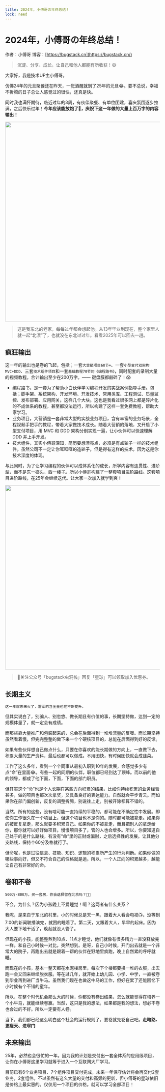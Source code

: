 ```yaml
---
title: 2024年，小傅哥の年终总结！
lock: need
---
```


# 2024年，小傅哥の年终总结！

作者：小傅哥
博客：[https://bugstack.cn](https://bugstack.cn/)

> 沉淀、分享、成长，让自己和他人都能有所收获！😄

大家好，我是技术UP主小傅哥。

仿佛24年的元旦聚餐还在昨天，一觉酒醒就到了25年的元旦😂。要不总说，幸福不折腾的日子总让人感觉过的很快，还真是快。

同时我也满怀期待，临近过年的3周，有伙伴聚餐、有单位团建，喜庆氛围逐步拉满，之后快乐过年！**今年应该能放炮了🧨，庆祝下这一年做的大量上百万字的内容输出！**

<div align="center">
    <img src="https://bugstack.cn/assets/images/2020/all-13-1.jpg" width="650px">
</div>

>这是我东北的老家，每每过年都会想起他。从13年毕业到现在，整个家里人就一起“北漂”了，也就没在东北过过年。看看2025年可以回去一趟。

## 疯狂输出

这一年的输出也是卷的飞起，包括；一套`大营销项目60节+`、一套`小型支付双架构MVC+DDD`、三套`技术组件项目`和一套`基础教程70节的《编程路书》`，同时配套的录制大量的视频教程。合计输出至少在200万字。—— 键盘膜都敲碎了！😱

- 编程路书，是一套为了帮助小白伙伴学习编程开发的实战案例指导手册。包括；脚手架、系统架构、开发环境、开发技术、常用类库、工程测试、质量监控、发布部署、应用网关，这样几个大块。这也是我看过很多网上都是碎片化的不成体系的教程，甚至都没法运行，所以构建了这样一套免费教程，帮助大家学习。
- 业务项目，大营销是一套非常大型的实战业务项目，含有丰富的业务场景，全程视频手把手的教程，带着大家做技术成长。随着大营销的落地，又开启了小型支付项目，用 MVC 和 DDD 架构分别实现一遍，让小伙伴可以快速理解 DDD 并上手开发。
- 技术组件，其实小傅哥深知，简历要想漂亮点，必须是有点轮子一样的技术组件。虽然公司不一定让你哐哐哐的造轮子，但是得有这样的技术，因为这是你技术深度的体现。

与此同时，为了让学习编程的伙伴可以成体系化的成长，所学内容有连贯性、进阶型，而不是东一榔头，西一棒子。所以小傅哥构建了一整套项目进阶路线。这套项目进阶路线，在25年会继续迭代。让大家一次加入就学到爽！

<div align="center">
    <img src="https://bugstack.cn/images/article/zsxq/zsxq-241007-02.png" width="600px">
</div>

>🧧关注公众号「bugstack虫洞栈」回复「星球」可以领取加入优惠券。

## 长期主义

`这一年胖东来火了，雷军的含金量也在不断提升。`

但其实说白了，别骗人、别忽悠、做长期且有价值的事，长期坚持做，达到一定的规模体量了，就一定会有成绩。

而那些靠大量推广和包装起来的，总会在后面得到一堆堆流量的反噬。而长期坚持虽然看着慢，但完完整整的做下来一个个硬核项目的，总能在后面得到好的反馈。

如果有些伙伴想自己做点什么，只要在你喜欢的能长期做的方向上，一直做下去，积累大量的生产资料，最后也都可以做成。不用图快，有时候图快就会成韭菜。

工作了这么多年，看到一个个同事从最初入职到10年的发展，会感觉多少有点“命”在里面😂。有些一起的同期的伙伴，职位都已经到达了顶峰。而以前的他的领导，都成了他下面，下面，下面的部门职员。

但其实这个“命”也是个人长期在某些方向积累的结果，比如你持续积累的业务经验甚多，做的项目也都次次拿奖，又具备良好的表达能力。自然就会平步青云。而如果你在部门偏创新，反复的调整折腾，别说往上走，别被开除都算不错的。

当然，所有的这些，没有啥可能一直持续的平稳的，都可能在不确定性中发展。即使你工作很久在一个项目上，但这个项目也不是你的。随时都可能被拿走。如果你的被反复拿走，那么就要多积累自己。如果你的不被拿走，而且把别人的拿走给你，那你就可以好好做项目，慢慢项目多了，管的人也会增多。所以，你要知道自己处于的是什么路线，有没有“命”里的正财或偏财，之后选择性的发展。让其他分支路线，保持个60分及格就行了。

但命呢，也是过往信息、技能、知识、逻辑的积累所产生的行为判断。如果你做的哪些事向好，但又不符合自己的性格就是运。所以，一个人正向的积累越多，越能让自己有非常好的命。

## 卷和不卷

`500万-800万，买一套房，你会选择留在北京吗？🐂🐴`

不会，为什么？因为小孩晚上不爱睡觉！啊？这两者有什么关系？

我呢，是来自于东北的村里，小的时候总是天一黑，跟着大人看会电视📺，没等到7:00的新闻联播演完，就困的睡着了。第二天，又跟着大人，早早的起床。因为大人要下地干活了，晚起就没人管了。

但现在的小孩，能整整熬到10点、11点才睡觉，他们就像有很多精力一直没释放完一样。和自己小时候一对比，突然想到。是呀，自己小时候，开门出去就是一个非常大的院子，再跑出去就是跟着一帮的伙伴在野地里疯跑，晚上自然累的呼呼就睡。

而现在的小孩，基本一整天都在水泥楼房里，每次下个楼都要换一堆的衣服，出去跑一会又回来继续脱衣服。等在过几年，就开始上幼儿园、小学、中学，一直被卷到毕业再到进厂当牛马。虽然我们现在也做这牛马的工作，但好在累了还能回忆下小时候有个不错的童年。

所以，在整个时代机会那么大的时候，你都没有卷出结果，怎么就能觉得在培养一个小牛马，就能继续卷赢。当然，这只是我的想法，如果都是我的想法，想必不卷也会过的不好。所以一定要有人卷。

当下，我们都已经这么明白这个社会的运行规则了，要卷就先卷自己吧。**走暗路、更瘦天、进窄门**

## 未来输出

25年，必然也会很忙的一年。因为我的计划是交付出一套全体系的应用级项目，让你在小傅哥这里学习就等于进入一个互联网大厂学习。

目前已有6个业务项目、7个组件项目交付完成，未来一年保守估计将会再交付2套业务，2套组件。不过虽然有这么大量的交付和高频的更新，但小傅哥的星球依旧是价格上最实惠的。仅仅用一个项目的价格，就可以学习全部项目！